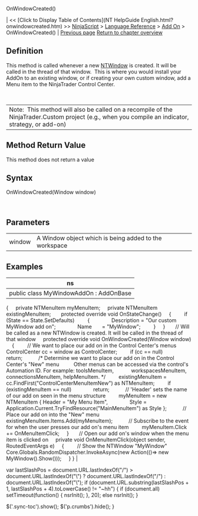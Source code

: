 ﻿










 


OnWindowCreated()







| &lt;&lt; [Click to Display Table of Contents](NT HelpGuide English.html?onwindowcreated.htm) &gt;&gt;
 [NinjaScript](ninjascript.htm) &gt; [Language Reference](language_reference_wip.htm) &gt; [Add On](add_on.htm) &gt;
OnWindowCreated() | [Previous page](numerictextbox.htm)
[Return to chapter overview](add_on.htm)










Definition
----------


This method is called whenever a new [NTWindow](ntwindow.htm) is created. It will be called in the thread of that window.  This is where you would install your AddOn to an existing window, or if creating your own custom window, add a Menu item to the NinjaTrader Control Center.


 




|  |
| --- |
| Note:  This method will also be called on a recompile of the NinjaTrader.Custom project (e.g., when you compile an indicator, strategy, or add-on) |





Method Return Value
-------------------


This method does not return a value



Syntax
------


OnWindowCreated(Window window)


 


Parameters
----------




|  |  |
| --- | --- |
| window | A Window object which is being added to the workspace |





Examples
--------




| ns |
| --- |
| public class MyWindowAddOn : AddOnBase
{
     private NTMenuItem myMenuItem;
     private NTMenuItem existingMenuItem;
 
     protected override void OnStateChange()
     {
         if (State == State.SetDefaults)
         {
               Description = "Our custom MyWindow add on";
               Name       = "MyWindow";
         }
     }
 
     // Will be called as a new NTWindow is created. It will be called in the thread of that window
     protected override void OnWindowCreated(Window window)
     {
         // We want to place our add on in the Control Center's menus
         ControlCenter cc = window as ControlCenter;
         if (cc == null)
               return;
 
         /* Determine we want to place our add on in the Control Center's "New" menu
          Other menus can be accessed via the control's Automation ID. For example: toolsMenuItem,  
          workspacesMenuItem, connectionsMenuItem, helpMenuItem. */
         existingMenuItem = cc.FindFirst("ControlCenterMenuItemNew") as NTMenuItem;
         if (existingMenuItem == null)
               return;
 
         // 'Header' sets the name of our add on seen in the menu structure
         myMenuItem = new NTMenuItem { Header = "My Menu Item",
               Style = Application.Current.TryFindResource("MainMenuItem") as Style };
 
         // Place our add on into the "New" menu
         existingMenuItem.Items.Add(myMenuItem);
 
         // Subscribe to the event for when the user presses our add on's menu item
         myMenuItem.Click += OnMenuItemClick;
     }
 
     // Open our add on's window when the menu item is clicked on
     private void OnMenuItemClick(object sender, RoutedEventArgs e)
     {
         // Show the NTWindow "MyWindow"
         Core.Globals.RandomDispatcher.InvokeAsync(new Action(()=&gt; new MyWindow().Show()));
     }
} |






 
 var lastSlashPos = document.URL.lastIndexOf("/") &gt; document.URL.lastIndexOf("\\") ? document.URL.lastIndexOf("/") : document.URL.lastIndexOf("\\");
 if (document.URL.substring(lastSlashPos + 1, lastSlashPos + 4).toLowerCase() != "~hh") {
 if (document.all) setTimeout(function() {
 nsrInit();
 }, 20);
 else nsrInit();
 }
 
 
 $('.sync-toc').show();
 $('p.crumbs').hide();
 }
 
 
 



